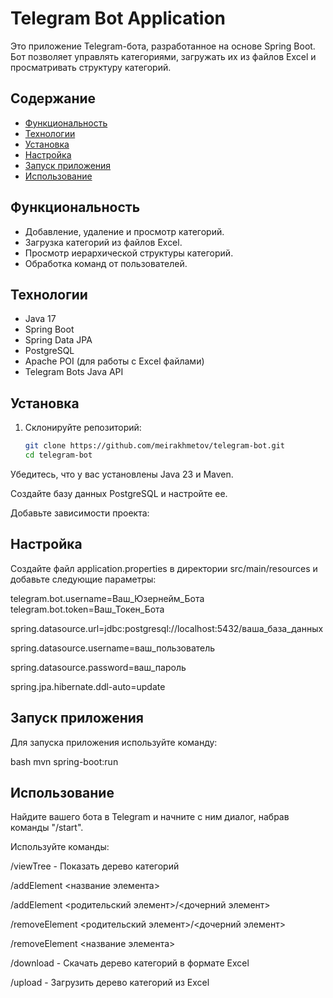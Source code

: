 # Telegram Bot Application

Это приложение Telegram-бота, разработанное на основе Spring Boot. Бот позволяет управлять категориями, загружать их из файлов Excel и просматривать структуру категорий.

## Содержание

- [Функциональность](#функциональность)
- [Технологии](#технологии)
- [Установка](#установка)
- [Настройка](#настройка)
- [Запуск приложения](#запуск-приложения)
- [Использование](#использование)

## Функциональность

- Добавление, удаление и просмотр категорий.
- Загрузка категорий из файлов Excel.
- Просмотр иерархической структуры категорий.
- Обработка команд от пользователей.

## Технологии

- Java 17
- Spring Boot
- Spring Data JPA
- PostgreSQL
- Apache POI (для работы с Excel файлами)
- Telegram Bots Java API

## Установка

1. Склонируйте репозиторий:
   ```bash
   git clone https://github.com/meirakhmetov/telegram-bot.git
   cd telegram-bot
Убедитесь, что у вас установлены Java 23 и Maven.

Создайте базу данных PostgreSQL и настройте ее.

Добавьте зависимости проекта:

## Настройка
Создайте файл application.properties в директории src/main/resources и добавьте следующие параметры:

telegram.bot.username=Ваш_Юзернейм_Бота
telegram.bot.token=Ваш_Токен_Бота

spring.datasource.url=jdbc:postgresql://localhost:5432/ваша_база_данных

spring.datasource.username=ваш_пользователь

spring.datasource.password=ваш_пароль

spring.jpa.hibernate.ddl-auto=update


## Запуск приложения
Для запуска приложения используйте команду:

bash
mvn spring-boot:run

## Использование
Найдите вашего бота в Telegram и начните с ним диалог, набрав команды "/start".

Используйте команды:

/viewTree - Показать дерево категорий

/addElement <название элемента>

/addElement <родительский элемент>/<дочерний элемент>

/removeElement <родительский элемент>/<дочерний элемент>

/removeElement <название элемента>

/download - Скачать дерево категорий в формате Excel

/upload - Загрузить дерево категорий из Excel

